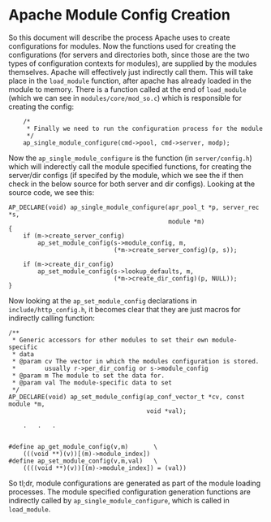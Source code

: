 # Apache Module Config Creation

So this document will describe the process Apache uses to create configurations for modules. Now the functions used for creating the configurations (for servers and directories both, since those are the two types of configuration contexts for modules), are supplied by the modules themselves. Apache will effectively just indirectly call them. This will take place in the `load_module` function, after apache has already loaded in the module to memory. There is a function called at the end of `load_module` (which we can see in `modules/core/mod_so.c`) which is responsible for creating the config:

```
    /*
     * Finally we need to run the configuration process for the module
     */
    ap_single_module_configure(cmd->pool, cmd->server, modp);

```

Now the `ap_single_module_configure` is the function (in `server/config.h`) which will inderectly call the module specified functions, for creating the server/dir configs (if specifed by the module, which we see the if then check in the below source for both server and dir configs). Looking at the source code, we see this:

```
AP_DECLARE(void) ap_single_module_configure(apr_pool_t *p, server_rec *s,
                                            module *m)
{
    if (m->create_server_config)
        ap_set_module_config(s->module_config, m,
                             (*m->create_server_config)(p, s));

    if (m->create_dir_config)
        ap_set_module_config(s->lookup_defaults, m,
                             (*m->create_dir_config)(p, NULL));
}
```

Now looking at the `ap_set_module_config` declarations in `include/http_config.h`, it becomes clear that they are just macros for indirectly calling function:

```
/**
 * Generic accessors for other modules to set their own module-specific
 * data
 * @param cv The vector in which the modules configuration is stored.
 *        usually r->per_dir_config or s->module_config
 * @param m The module to set the data for.
 * @param val The module-specific data to set
 */
AP_DECLARE(void) ap_set_module_config(ap_conf_vector_t *cv, const module *m,
                                      void *val);

	.	.	.


#define ap_get_module_config(v,m)       \
    (((void **)(v))[(m)->module_index])
#define ap_set_module_config(v,m,val)   \
    ((((void **)(v))[(m)->module_index]) = (val))
```

So tl;dr, module configurations are generated as part of the module loading processes. The module specified configuration generation functions are indirectly called by `ap_single_module_configure`, which is called in `load_module`.